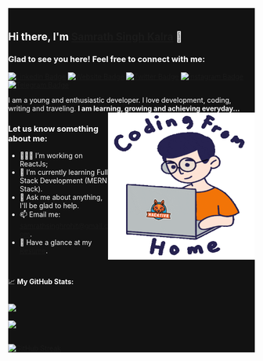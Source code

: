 <div style="background-color:#121212">
<div style="color:#fff">
<br>
  
## Hi there, I'm <a href="https://hitman-samrath.github.io/Portfolio" target="_blank">Samrath Singh Kalra</a> 👋

### Glad to see you here! Feel free to connect with me:

[![Linkedin Badge](https://img.shields.io/badge/-LinkedIn-0e76a8?style=flat-square&logo=Linkedin&logoColor=white)](https://linkedin.com/in/samrath-singh-kalra)
[![Website Badge](https://img.shields.io/badge/Website-3b5998?style=flat-square&logo=google-chrome&logoColor=white)](https://hitman-samrath.github.io/Portfolio)
[![Twitter Badge](https://img.shields.io/badge/-Twitter-00acee?style=flat-square&logo=Twitter&logoColor=white)](https://twitter.com/HitmanSamrath)
[![Instagram Badge](https://img.shields.io/badge/-Instagram-e4405f?style=flat-square&logo=Instagram&logoColor=white)](https://instagram.com/gkassym/)
[![Telegram Badge](https://img.shields.io/badge/-Telegram-0088cc?style=flat-square&logo=Telegram&logoColor=white)](https://t.me/samrathsinghrohit)

I am a young and enthusiastic developer. I love development, coding, writing and traveling. **I am learning, growing and achieving everyday...**
<img align="right" alt="GIF" src="./coding2.gif" width="300" height="300" />
<br>
  
### Let us know something about me:

- 👨🏻‍💻 I’m working on ReactJs;
- 🚀 I’m currently learning Full Stack Development (MERN Stack).
- 💬 Ask me about anything, I'll be glad to help.
- 📫 Email me: samrathsinghrohit@gmail.com.
- 📝 Have a glance at my [Resume](https://hitman-samrath.github.io/Portfolio/static/media/Frontend-Developer%20CV.4e93703d.pdf).
  
</br>

📈 **My GitHub Stats:**
  
  <br>  
<a href="https://github.com/hitman-samrath">
<img align="left" src="https://github-readme-stats.vercel.app/api?username=hitman-samrath&show_icons=true&include_all_commits=true&theme=vision-friendly-dark&count_private=true">
</a>
  <br><br>
  
  <a href="https://github.com/remcohalman/github-readme-stats">
<img align="left" src="https://github-readme-stats.anuraghazra1.vercel.app/api/top-langs/?username=hitman-samrath&layout=compact&theme=vision-friendly-dark" />
</a>
<br><br>

[![GitHub Streak](https://github-readme-streak-stats.herokuapp.com/?user=hitman-samrath&theme=dark)](https://git.io/streak-stats)
  
</div>
</div>

